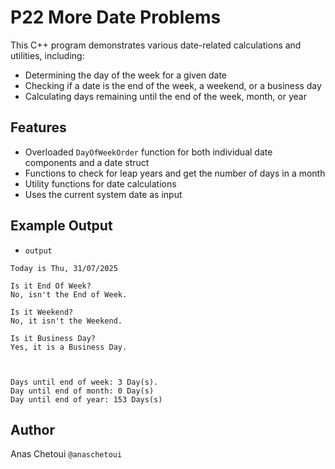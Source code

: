 # P22 More Date Problems

This C++ program demonstrates various date-related calculations and utilities, including:

- Determining the day of the week for a given date
- Checking if a date is the end of the week, a weekend, or a business day
- Calculating days remaining until the end of the week, month, or year

## Features

- Overloaded `DayOfWeekOrder` function for both individual date components and a date struct
- Functions to check for leap years and get the number of days in a month
- Utility functions for date calculations
- Uses the current system date as input

## Example Output

- ``output``
```
Today is Thu, 31/07/2025

Is it End Of Week?
No, isn't the End of Week.

Is it Weekend?
No, it isn't the Weekend.

Is it Business Day?
Yes, it is a Business Day.



Days until end of week: 3 Day(s).
Day until end of month: 0 Day(s)
Day until end of year: 153 Days(s)
```
## Author

Anas Chetoui ``@anaschetoui``
